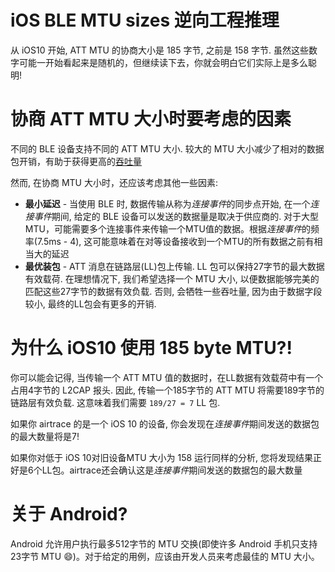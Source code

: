 # iOS BLE MTU sizes 逆向工程推理 

从 iOS10 开始, ATT MTU 的协商大小是 185 字节, 之前是 158 字节. 虽然这些数字可能一开始看起来是随机的，但继续读下去，你就会明白它们实际上是多么聪明!

# 协商 ATT MTU 大小时要考虑的因素

不同的 BLE 设备支持不同的 ATT MTU 大小. 较大的 MTU 大小减少了相对的数据包开销，有助于获得更高的[吞吐量](https://github.com/bbigcd/ble-guides/blob/master/ble-throughput.md)

然而, 在协商 MTU 大小时，还应该考虑其他一些因素:

* **最小延迟** - 当使用 BLE 时, 数据传输从称为*连接事件*的同步点开始, 在一个*连接事件*期间, 给定的 BLE 设备可以发送的数据量是取决于供应商的. 对于大型 MTU，可能需要多个连接事件来传输一个MTU值的数据。根据*连接事件*的频率(7.5ms - 4), 这可能意味着在对等设备接收到一个MTU的所有数据之前有相当大的延迟
* **最优装包** - ATT 消息在链路层(LL)包上传输. LL 包可以保持27字节的最大数据有效载荷. 在理想情况下, 我们希望选择一个 MTU 大小, 以便数据能够完美的匹配这些27字节的数据有效负载. 否则, 会牺牲一些吞吐量, 因为由于数据字段较小, 最终的LL包会有更多的开销.

# 为什么 iOS10 使用 185 byte MTU?!

你可以能会记得, 当传输一个 ATT MTU 值的数据时，在LL数据有效载荷中有一个占用4字节的 L2CAP 报头. 因此, 传输一个185字节的 ATT MTU 将需要189字节的链路层有效负载. 这意味着我们需要 `189/27 = 7` LL 包.

如果你 airtrace 的是一个 iOS 10 的设备, 你会发现在*连接事件*期间发送的数据包的最大数量将是7!

如果你对低于 iOS 10对旧设备MTU 大小为 158 运行同样的分析, 您将发现结果正好是6个LL包。airtrace还会确认这是*连接事件*期间发送的数据包的最大数量


# 关于 Android?

Android 允许用户执行最多512字节的 MTU 交换(即使许多 Android 手机只支持23字节 MTU :smile:)。对于给定的用例，应该由开发人员来考虑最佳的 MTU 大小。